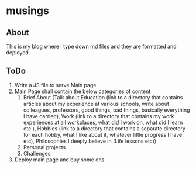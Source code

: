 # musings

## About

This is my blog where I type down md files and they are formatted and deployed.

## ToDo
1. Write a JS file to serve Main page
2. Main Page shall contain the below categories of content
   1. Brief About (Talk about Education (link to a directory that contains articles about my experience at various schools, write about colleagues, professors, good things, bad things, basically everything I have carried), Work (link to a directory that contains my work experiences at all workplaces, what did I work on, what did I learn etc.), Hobbies (link to a directory that contains a separate directory for each hobby, what I like about it, whatever little progress I have etc), Philosophies I deeply believe in (Life lessons etc))
   2. Personal projects
   3. Challenges
3. Deploy main page and buy some dns.